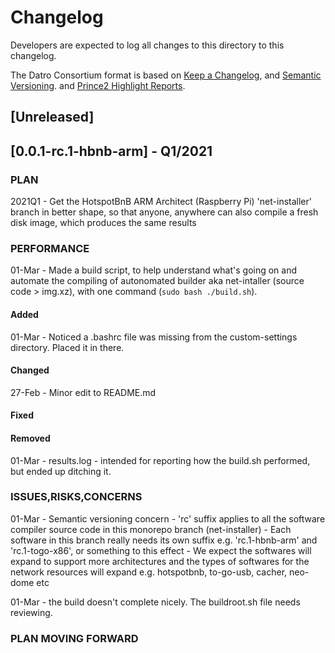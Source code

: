 # Changelog
Developers are expected to log all changes to this directory to this changelog.

The Datro Consortium format is based on [Keep a Changelog](https://keepachangelog.com/en/1.0.0/),
and [Semantic Versioning](https://semver.org/spec/v2.0.0.html).
and [Prince2 Highlight Reports](https://prince2.wiki/management-products/highlight-report/).

## [Unreleased]

## [0.0.1-rc.1-hbnb-arm] - Q1/2021

### PLAN

2021Q1 - Get the HotspotBnB ARM Architect (Raspberry Pi) 'net-installer' branch in better shape,
         so that anyone, anywhere can also compile a fresh disk image, which produces the same results

### PERFORMANCE
01-Mar - Made a build script, to help understand what's going on and automate the compiling of autonomated builder aka net-intaller (source code > img.xz), with one command (`sudo bash ./build.sh`).

#### Added
01-Mar - Noticed a .bashrc file was missing from the custom-settings directory. Placed it in there.

#### Changed
27-Feb - Minor edit to README.md

#### Fixed

#### Removed
01-Mar - results.log - intended for reporting how the build.sh performed, but ended up ditching it.

### ISSUES,RISKS,CONCERNS
01-Mar - Semantic versioning concern - 'rc' suffix applies to all the software compiler source code in this monorepo branch (net-installer)
       - Each software in this branch really needs its own suffix e.g. 'rc.1-hbnb-arm' and 'rc.1-togo-x86', or something to this effect
       - We expect the softwares will expand to support more architectures and the types of softwares for the network resources will expand e.g. hotspotbnb, to-go-usb, cacher, neo-dome etc

01-Mar - the build doesn't complete nicely. The buildroot.sh file needs reviewing. 

### PLAN MOVING FORWARD

